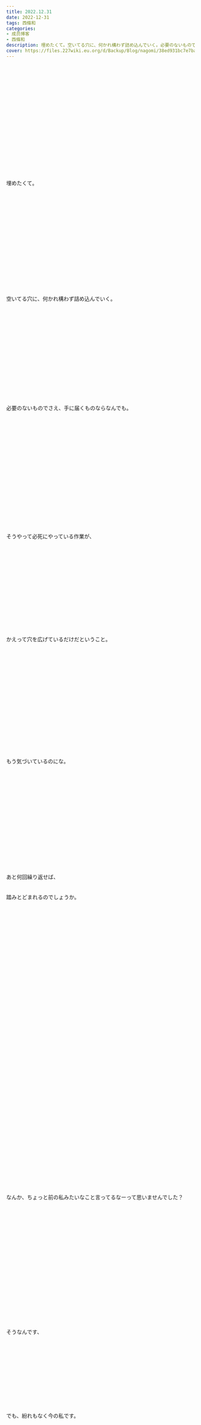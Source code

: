 ```yaml
---
title: 2022.12.31
date: 2022-12-31
tags: 西條和
categories: 
- 成员博客
- 西條和
description: 埋めたくて。空いてる穴に、何かれ構わず詰め込んでいく。必要のないものでさえ、手に届くものな...
cover: https://files.227wiki.eu.org/d/Backup/Blog/nagomi/38ed931bc7e7ba64326009abf82b7.jpg 
---
```

<div class="blog_detail__main">
        ﻿<br/>
<br/>
<br/>
<br/>
<br/>
<br/>
<br/>
<br/>
<br/>
<br/>
<br/>
<br/>
<br/>
<br/>
<br/>
<br/>
<br/>
<br/>
埋めたくて。<br/>
<br/>
<br/>
<br/>
<br/>
<br/>
<br/>
<br/>
<br/>
<br/>
<br/>
<br/>
<br/>
<br/>
<br/>
<br/>
<br/>
<br/>
空いてる穴に、何かれ構わず詰め込んでいく。<br/>
<br/>
<br/>
<br/>
<br/>
<br/>
<br/>
<br/>
<br/>
<br/>
<br/>
<br/>
<br/>
<br/>
<br/>
<br/>
<br/>
必要のないものでさえ、手に届くものならなんでも。<br/>
<br/>
<br/>
<br/>
<br/>
<br/>
<br/>
<br/>
<br/>
<br/>
<br/>
<br/>
<br/>
<br/>
<br/>
<br/>
<br/>
<br/>
<br/>
<br/>
そうやって必死にやっている作業が、<br/>
<br/>
<br/>
<br/>
<br/>
<br/>
<br/>
<br/>
<br/>
<br/>
<br/>
<br/>
<br/>
<br/>
<br/>
<br/>
かえって穴を広げているだけだということ。<br/>
<br/>
<br/>
<br/>
<br/>
<br/>
<br/>
<br/>
<br/>
<br/>
<br/>
<br/>
<br/>
<br/>
<br/>
<br/>
<br/>
<br/>
<br/>
もう気づいているのにな。<br/>
<br/>
<br/>
<br/>
<br/>
<br/>
<br/>
<br/>
<br/>
<br/>
<br/>
<br/>
<br/>
<br/>
<br/>
<br/>
<br/>
<br/>
あと何回繰り返せば、<br/>
<br/>
<br/>
踏みとどまれるのでしょうか。<br/>
<br/>
<br/>
<br/>
<br/>
<br/>
<br/>
<br/>
<br/>
<br/>
<br/>
<br/>
<br/>
<br/>
<br/>
<br/>
<br/>
<br/>
<br/>
<br/>
<br/>
<br/>
<br/>
<br/>
<br/>
<br/>
<br/>
<br/>
<br/>
<br/>
<br/>
<br/>
<br/>
<br/>
<br/>
<br/>
<br/>
<br/>
<br/>
<br/>
<br/>
<br/>
<br/>
<br/>
<br/>
<br/>
<br/>
なんか、ちょっと前の私みたいなこと言ってるなーって思いませんでした？<br/>
<br/>
<br/>
<br/>
<br/>
<br/>
<br/>
<br/>
<br/>
<br/>
<br/>
<br/>
<br/>
<br/>
<br/>
<br/>
<br/>
<br/>
<br/>
<br/>
<br/>
そうなんです、<br/>
<br/>
<br/>
<br/>
<br/>
<br/>
<br/>
<br/>
<br/>
<br/>
<br/>
<br/>
<br/>
でも、紛れもなく今の私です。<br/>
<br/>
<br/>
<br/>
<br/>
<br/>
<br/>
<br/>
<br/>
<br/>
<br/>
<br/>
<br/>
<br/>
<br/>
<br/>
<br/>
<br/>
気を抜くとまだこういうことを言ってしまいます。<br/>
<br/>
<br/>
<br/>
<br/>
<br/>
<br/>
<br/>
<br/>
<br/>
<br/>
<br/>
とはいえこれが西條和という人間なので仕方ないなとも思っています<br/>
<br/>
<br/>
<br/>
<br/>
<br/>
<br/>
<br/>
<br/>
<br/>
<br/>
<br/>
<br/>
<br/>
<br/>
<br/>
<br/>
<br/>
<br/>
<br/>
<br/>
<br/>
<br/>
<br/>
それでも今年は、ちょこっとそういうのは抑えてみたんです。<br/>
<br/>
<br/>
<br/>
<br/>
<br/>
<br/>
<br/>
<br/>
<br/>
<br/>
<br/>
<br/>
<br/>
<br/>
<br/>
<br/>
<br/>
<br/>
<br/>
<br/>
<br/>
<br/>
<br/>
<br/>
<br/>
何故なら、先輩というものになってしまったから。<br/>
<br/>
<br/>
<br/>
<br/>
<br/>
<br/>
<br/>
<br/>
<br/>
<br/>
<br/>
<br/>
<br/>
<br/>
<br/>
<br/>
<br/>
<br/>
新メンバーが私みたいにならないように。<br/>
<br/>
<br/>
<br/>
あの眼の色を変えてしまわないように。<br/>
<br/>
<br/>
<br/>
<br/>
<br/>
<br/>
<br/>
<br/>
<br/>
<br/>
<br/>
<br/>
<br/>
<br/>
<br/>
<br/>
<br/>
そのために私自身が逃げないように。<br/>
<br/>
断らないように。なるべく笑顔でいるように。<br/>
<br/>
<br/>
<br/>
<br/>
<br/>
<br/>
<br/>
<br/>
<br/>
<br/>
<br/>
<br/>
<br/>
そう、気をつけていたつもりです。<br/>
<br/>
<br/>
<br/>
<br/>
<br/>
<br/>
あ、人狼は断っちゃったか、、ごめんね。<br/>
<br/>
<br/>
<br/>
<br/>
<br/>
<br/>
<br/>
<br/>
<br/>
<br/>
<br/>
<br/>
<br/>
<br/>
<br/>
<br/>
<br/>
<br/>
<br/>
<br/>
<br/>
<br/>
でもだからといって、特別無理をしていたわけではありません。<br/>
<br/>
<br/>
<br/>
<br/>
<br/>
<br/>
<br/>
<br/>
<br/>
<br/>
<br/>
<br/>
<br/>
<br/>
<br/>
<br/>
<br/>
<br/>
<br/>
<br/>
ライブ終わりに手を繋いで歩いた夜の道も、<br/>
<br/>
がやがやを通りぬけおどおど撮ったプリクラも、<br/>
<br/>
<br/>
<br/>
<br/>
<br/>
<br/>
<br/>
<br/>
<br/>
<br/>
<br/>
<br/>
<br/>
たまにはありかなぁ。と思えていました<br/>
<br/>
<br/>
<br/>
<br/>
<br/>
<br/>
<br/>
<br/>
<br/>
<br/>
<br/>
<br/>
<br/>
<br/>
<br/>
<br/>
<br/>
<br/>
<br/>
<br/>
<br/>
緊張はするものの新鮮で涼しい新メンバーとの時間も。<br/>
<br/>
<br/>
<br/>
<br/>
<br/>
<br/>
<br/>
<br/>
<br/>
<br/>
わざわざ言わなくても伝わってしまう馴染みの味先輩メンバーとの時間も。<br/>
<br/>
<br/>
<br/>
<br/>
<br/>
<br/>
<br/>
<br/>
<br/>
<br/>
<br/>
<br/>
<br/>
<br/>
<br/>
どちらも違うけど、そのどちらもを愛おしいと思えた2022年でした。<br/>
<br/>
<br/>
<br/>
<br/>
<br/>
<br/>
<br/>
<br/>
<br/>
<br/>
<br/>
<br/>
<br/>
<br/>
<br/>
<br/>
<br/>
<br/>
<br/>
<br/>
<br/>
お仕事でも、目の前のことを少しはやわらかく受け止めれるようになってきています<br/>
<br/>
<br/>
<br/>
<br/>
<br/>
<br/>
<br/>
<br/>
<br/>
<br/>
<br/>
<br/>
<br/>
<br/>
<br/>
<br/>
<br/>
<br/>
<br/>
<br/>
<br/>
MUSIC BLOODさんに出させていただけたり、<br/>
<br/>
憧れの夢月さんにメイクをしていただけたことも。<br/>
<br/>
<br/>
<br/>
<br/>
SHIROSAIをまたできたのも、<br/>
<br/>
<br/>
<br/>
全部ちゃんと、ありがたいなと思えていました。<br/>
<br/>
<br/>
<br/>
<br/>
<br/>
<br/>
<br/>
<br/>
<br/>
<br/>
<br/>
<br/>
<br/>
<br/>
<br/>
だから、柄にもなく自分に決めたことがあるんです。<br/>
<br/>
<br/>
<br/>
<br/>
<br/>
<br/>
<br/>
<br/>
<br/>
<br/>
<br/>
<br/>
<br/>
<br/>
<br/>
来年はね、ちゃんと伝えるということをしてみようと思っています。<br/>
<br/>
<br/>
<br/>
<br/>
<br/>
<br/>
<br/>
<br/>
<br/>
<br/>
<br/>
<br/>
<br/>
<br/>
<br/>
<br/>
<br/>
<br/>
<br/>
ありがとうもごめんねも。<br/>
<br/>
<br/>
<br/>
<br/>
大丈夫？も大丈夫だよも。<br/>
<br/>
<br/>
<br/>
好きなことも嫌いなことも。<br/>
<br/>
<br/>
<br/>
<br/>
<br/>
<br/>
<br/>
<br/>
<br/>
<br/>
<br/>
<br/>
<br/>
<br/>
思った時に、なるべく頑張って伝えていこうと思っています。<br/>
<br/>
<br/>
<br/>
<br/>
<br/>
<br/>
<br/>
<br/>
<br/>
<br/>
もちろんみなさんにも。<br/>
<br/>
<br/>
<br/>
<br/>
<br/>
<br/>
<br/>
<br/>
<br/>
<br/>
<br/>
<br/>
<br/>
<br/>
言わなきゃ伝わらないなら、伝わんなくていい。<br/>
<br/>
<br/>
<br/>
<br/>
<br/>
<br/>
<br/>
<br/>
<br/>
<br/>
そうガードを張っていた私から、少し変われたらいいな。<br/>
<br/>
<br/>
<br/>
<br/>
<br/>
<br/>
<br/>
<br/>
<br/>
<br/>
<br/>
<br/>
<br/>
<br/>
<br/>
<br/>
<br/>
<br/>
<br/>
<br/>
<br/>
<br/>
<br/>
<br/>
<br/>
<br/>
<br/>
<br/>
<br/>
<br/>
情けないところも見せてしまった今年、<br/>
<br/>
<br/>
やっぱり表舞台になんて立つんじゃなかったと思ってしまった時も正直ありました。<br/>
<br/>
<br/>
<br/>
<br/>
<br/>
<br/>
<br/>
<br/>
<br/>
<br/>
<br/>
<br/>
<br/>
<br/>
<br/>
<br/>
<br/>
<br/>
<br/>
それでも舞台裏、表、どちらでも手をとってくれるメンバーのみんながいて。<br/>
<br/>
<br/>
お仕事以外でも守ってくれる関係者の方がいて。<br/>
<br/>
<br/>
<br/>
<br/>
<br/>
<br/>
<br/>
<br/>
<br/>
<br/>
そしてそんな私を見放さずに、私以上に私のことを考えてくれたみなさんがいたから乗り越えられた1年でした…！<br/>
<br/>
<br/>
<br/>
<br/>
<br/>
<br/>
<br/>
<br/>
<br/>
<br/>
<br/>
<br/>
<br/>
<br/>
そんな関わってくれてる方にちゃんと気持ちを伝えられますように。<br/>
<br/>
<br/>
<br/>
<br/>
<br/>
<br/>
<br/>
<br/>
<br/>
<br/>
<br/>
<br/>
<br/>
<br/>
<br/>
<br/>
<br/>
<br/>
みなさんも、<br/>
私にぱしぱし素の気持ちを投げてくれるとうれしいです<br/>
<br/>
<br/>
<br/>
<br/>
<br/>
<br/>
<br/>
ちゃんとキャッチしますっ<br/>
<br/>
<br/>
<br/>
<br/>
<br/>
<br/>
<br/>
<br/>
<br/>
<br/>
<br/>
<br/>
<br/>
<br/>
<br/>
<br/>
<br/>
<br/>
<br/>
<br/>
<br/>
改めまして2022年も見守っていただきありがとうございました…！<br/>
<br/>
<br/>
<br/>
<br/>
<br/>
<br/>
<br/>
<br/>
<br/>
<br/>
<br/>
<br/>
<br/>
<br/>
<br/>
<br/>
<br/>
<br/>
<br/>
<br/>
<br/>
それでは最後に今年の思ひ出をふぁふぁいとしときますね<br/>
<br/>
<br/>
<br/>
<br/>
<br/>
<br/>
<br/>
<br/>
<img src="https://files.227wiki.eu.org/d/Backup/Blog/nagomi/38ed931bc7e7ba64326009abf82b7.jpg"><br/>
<br/>
<br/>
<img src="https://files.227wiki.eu.org/d/Backup/Blog/nagomi/38ed931bc7e7ba64326009abf82b7-01.jpg"><br/>
<img src="https://files.227wiki.eu.org/d/Backup/Blog/nagomi/38ed931bc7e7ba64326009abf82b7-02.jpg"><br/>
<img src="https://files.227wiki.eu.org/d/Backup/Blog/nagomi/38ed931bc7e7ba64326009abf82b7-03.jpg"><br/>
<br/>
<br/>
<img src="https://files.227wiki.eu.org/d/Backup/Blog/nagomi/38ed931bc7e7ba64326009abf82b7-04.jpg"><br/>
<img src="https://files.227wiki.eu.org/d/Backup/Blog/nagomi/38ed931bc7e7ba64326009abf82b7-05.jpg"><br/>
<br/>
<br/>
<br/>
<br/>
<br/>
<br/>
さあ年越しだあ〜<br/>
<br/>
<br/>
<br/>
<br/>
<br/>
<br/>
<br/>
<br/>
お菓子たーくさんたべるもん〜<br/>
<br/>
<br/>
<br/>
<br/>
<br/>
<br/>
<br/>
<br/>
<br/>
<br/>
<br/>
<br/>
<br/>
<br/>
<br/>
<br/>
<br/>
<br/>
<br/>
<br/>
<br/>
<br/>
おしまい。
<!--twitter-->

<!--//twitter-->
</img></img></img></img></img></img></div>